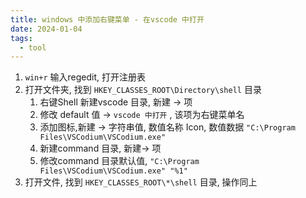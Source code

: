 ```yaml
---
title: windows 中添加右键菜单 - 在vscode 中打开
date: 2024-01-04
tags:
  - tool
---
```

1. `win+r` 输入regedit, 打开注册表
2. 打开文件夹, 找到 `HKEY_CLASSES_ROOT\Directory\shell` 目录
	1. 右键Shell 新建vscode 目录, 新建 -> 项
	2. 修改 default 值 -> `vscode 中打开` , 该项为右键菜单名
	3. 添加图标,新建 -> 字符串值, 数值名称 Icon, 数值数据  `"C:\Program Files\VSCodium\VSCodium.exe"` 
	5. 新建command 目录, 新建-> 项
	6. 修改command 目录默认值, `"C:\Program Files\VSCodium\VSCodium.exe" "%1"` 
3.  打开文件, 找到 `HKEY_CLASSES_ROOT\*\shell` 目录, 操作同上